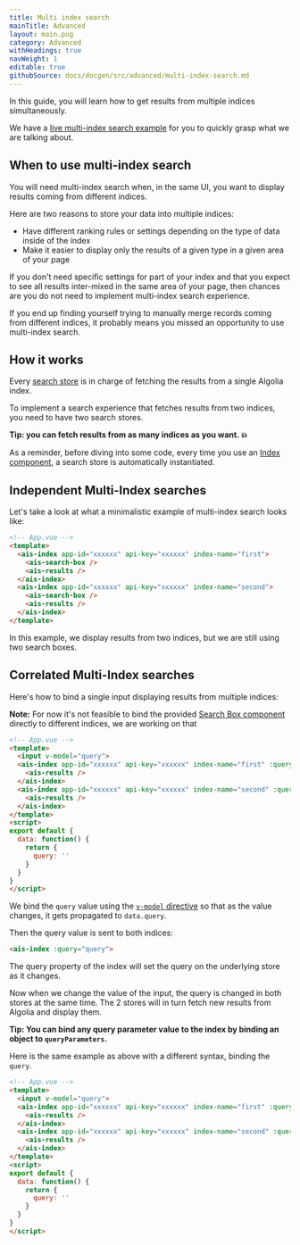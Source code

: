 ```yaml
---
title: Multi index search
mainTitle: Advanced
layout: main.pug
category: Advanced
withHeadings: true
navWeight: 1
editable: true
githubSource: docs/docgen/src/advanced/multi-index-search.md
---
```


In this guide, you will learn how to get results from multiple indices simultaneously.

We have a [live multi-index search example](examples/multi-index-search.html) for you to quickly grasp what we are talking about.

## When to use multi-index search

You will need multi-index search when, in the same UI, you want to display results
coming from different indices.

Here are two reasons to store your data into multiple indices:

- Have different ranking rules or settings depending on the type of data inside of the index
- Make it easier to display only the results of a given type in a given area of your page

If you don't need specific settings for part of your index and that you expect
to see all results inter-mixed in the same area of your page, then chances are
you do not need to implement multi-index search experience.

If you end up finding yourself trying to manually merge records coming
from different indices, it probably means you missed an opportunity to use
multi-index search.

## How it works

Every [search store](getting-started/search-store.html) is in charge of fetching the results from a single
Algolia index.

To implement a search experience that fetches results from two indices,
you need to have two search stores.

**Tip: you can fetch results from as many indices as you want. 💥**

As a reminder, before diving into some code, every time you use an [Index
component](components/index.html), a search store is automatically instantiated.

## Independent Multi-Index searches

Let's take a look at what a minimalistic example of multi-index search looks like:

```html
<!-- App.vue -->
<template>
  <ais-index app-id="xxxxxx" api-key="xxxxxx" index-name="first">
    <ais-search-box />
    <ais-results />
  </ais-index>
  <ais-index app-id="xxxxxx" api-key="xxxxxx" index-name="second">
    <ais-search-box />
    <ais-results />
  </ais-index>
</template>
```

In this example, we display results from two indices, but we are still using two search boxes.

## Correlated Multi-Index searches

Here's how to bind a single input displaying results from multiple indices:

**Note:** For now it's not feasible to bind the provided [Search Box component](components/search-box.html) directly to different indices, we are working on that

```html
<!-- App.vue -->
<template>
  <input v-model="query">
  <ais-index app-id="xxxxxx" api-key="xxxxxx" index-name="first" :query="query">
    <ais-results />
  </ais-index>
  <ais-index app-id="xxxxxx" api-key="xxxxxx" index-name="second" :query="query">
    <ais-results />
  </ais-index>
</template>
<script>
export default {
  data: function() {
    return {
      query: ''
    }
  }
}
</script>
```

We bind the `query` value using the [`v-model` directive](https://vuejs.org/v2/guide/forms.html#v-model-with-Components) so that as the value changes, it gets propagated to `data.query`.

Then the query value is sent to both indices:

```html
<ais-index :query="query">
```

The query property of the index will set the query on the underlying store as it changes.

Now when we change the value of the input, the query is changed in both stores at the same time.
The 2 stores will in turn fetch new results from Algolia and display them.

**Tip: You can bind any query parameter value to the index by binding an object to `queryParameters`.**

Here is the same example as above with a different syntax, binding the `query`.

```html
<!-- App.vue -->
<template>
  <input v-model="query">
  <ais-index app-id="xxxxxx" api-key="xxxxxx" index-name="first" :query-parameters="{query: query}">
    <ais-results />
  </ais-index>
  <ais-index app-id="xxxxxx" api-key="xxxxxx" index-name="second" :query-parameters="{query: query}">
    <ais-results />
  </ais-index>
</template>
<script>
export default {
  data: function() {
    return {
      query: ''
    }
  }
}
</script>
```
